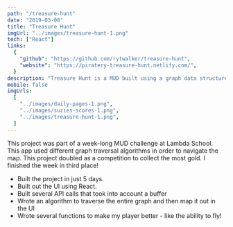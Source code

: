 ```yaml
---
path: "/treasure-hunt"
date: "2019-03-08"
title: "Treasure Hunt"
imgUrl: "../images/treasure-hunt-1.png"
tech: ["React"]
links:
  {
    "github": "https://github.com/rytwalker/treasure-hunt",
    "website": "https://piratery-treasure-hunt.netlify.com/",
  }
description: "Treasure Hunt is a MUD built using a graph data structure and uses several methods to traverse and explore the treasure map."
mobile: false
imgUrls:
  [
    "../images/daily-pages-1.png",
    "../images/suzies-scores-1.png",
    "../images/treasure-hunt-1.png",
  ]
---
```


This project was part of a week-long MUD challenge at Lambda School. This app used different graph traversal algorithms in order to navigate the map. This project doubled as a competition to collect the most gold. I finished the week in third place!

- Built the project in just 5 days.
- Built out the UI using React.
- Built several API calls that took into account a buffer
- Wrote an algorithm to traverse the entire graph and then map it out in the UI
- Wrote several functions to make my player better - like the ability to fly!
